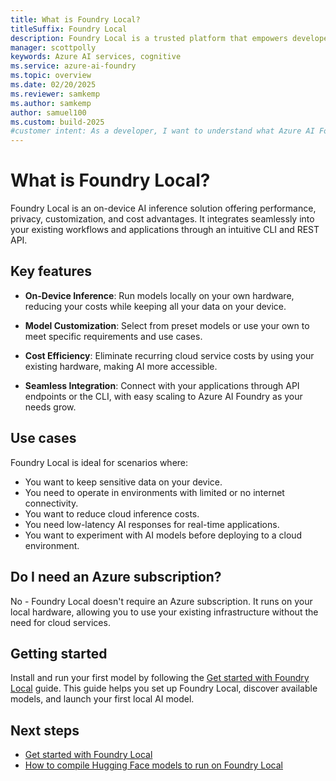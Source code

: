 ```yaml
---
title: What is Foundry Local?
titleSuffix: Foundry Local
description: Foundry Local is a trusted platform that empowers developers to drive innovation and shape the future with AI in a safe, secure, and responsible way on their devices.
manager: scottpolly
keywords: Azure AI services, cognitive
ms.service: azure-ai-foundry
ms.topic: overview
ms.date: 02/20/2025
ms.reviewer: samkemp
ms.author: samkemp
author: samuel100
ms.custom: build-2025
#customer intent: As a developer, I want to understand what Azure AI Foundry Local is so that I can use it to build AI applications.
---
```


# What is Foundry Local?

Foundry Local is an on-device AI inference solution offering performance, privacy, customization, and cost advantages. It integrates seamlessly into your existing workflows and applications through an intuitive CLI and REST API.

## Key features

- **On-Device Inference**: Run models locally on your own hardware, reducing your costs while keeping all your data on your device.

- **Model Customization**: Select from preset models or use your own to meet specific requirements and use cases.

- **Cost Efficiency**: Eliminate recurring cloud service costs by using your existing hardware, making AI more accessible.

- **Seamless Integration**: Connect with your applications through API endpoints or the CLI, with easy scaling to Azure AI Foundry as your needs grow.

## Use cases

Foundry Local is ideal for scenarios where:

- You want to keep sensitive data on your device.
- You need to operate in environments with limited or no internet connectivity.
- You want to reduce cloud inference costs.
- You need low-latency AI responses for real-time applications.
- You want to experiment with AI models before deploying to a cloud environment.

## Do I need an Azure subscription?

No - Foundry Local doesn't require an Azure subscription. It runs on your local hardware, allowing you to use your existing infrastructure without the need for cloud services.

## Getting started

Install and run your first model by following the [Get started with Foundry Local](get-started.md) guide. This guide helps you set up Foundry Local, discover available models, and launch your first local AI model.

## Next steps

- [Get started with Foundry Local](get-started.md)
- [How to compile Hugging Face models to run on Foundry Local](how-to/how-to-compile-huggingface-models.md)

